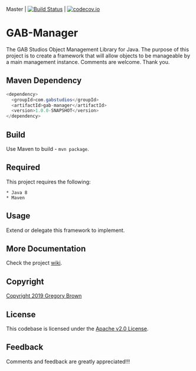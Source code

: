 Master | [![Build Status](https://travis-ci.org/gab-studios/gab-manager.svg?branch=master)](https://travis-ci.org/gab-studios/gab-manager) | [![codecov.io](https://codecov.io/github/gab-studios/gab-manager/coverage.svg?branch=master)](https://codecov.io/github/gab-studios/gab-manager?branch=master)

GAB-Manager
=======

The GAB Studios Object Management Library for Java.  The purpose of this project is to create a framework that will allow objects to be manageable by a main management instance.  Comments are welcome.  Thank you.

Maven Dependency
---------
```java
<dependency>
  <groupId>com.gabstudios</groupId>
  <artifactId>gab-manager</artifactId>
  <version>1.0.0-SNAPSHOT</version>
</dependency>
```

Build
---------
Use Maven to build - `mvn package`.

Required
---------
This project requires the following: 

    * Java 8
    * Maven

Usage
---------
Extend or delegate this framework to implement.


More Documentation
------------------
Check the project [wiki].


Copyright
-------
[Copyright 2019 Gregory Brown]


License
-------
This codebase is licensed under the [Apache v2.0 License].


Feedback
---------
Comments and feedback are greatly appreciated!!!


[Copyright 2019 Gregory Brown]: https://github.com/gab-studios/gab-manager/tree/master/COPYRIGHT.md
[Apache v2.0 License]: https://github.com/gab-studios/gab-manager/tree/master/LICENSE.md
[wiki]: https://github.com/gab-studios/gab-manager/wiki
